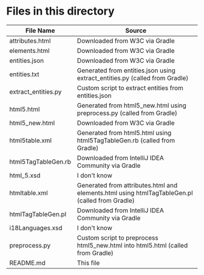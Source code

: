 # Files in this directory

| File Name           | Source                                                                                         |
|---------------------|------------------------------------------------------------------------------------------------|
| attributes.html     | Downloaded from W3C via Gradle                                                                 |
| elements.html       | Downloaded from W3C via Gradle                                                                 |
| entities.json       | Downloaded from W3C via Gradle                                                                 |
| entities.txt        | Generated from entities.json using extract_entities.py (called from Gradle)                    |
| extract_entities.py | Custom script to extract entities from entities.json                                           |
| html5.html          | Generated from html5_new.html using preprocess.py (called from Gradle)                         |
| html5_new.html      | Downloaded from W3C via Gradle                                                                 |
| html5table.xml      | Generated from html5.html using html5TagTableGen.rb (called from Gradle)                       |
| html5TagTableGen.rb | Downloaded from IntelliJ IDEA Community via Gradle                                             |
| html_5.xsd          | I don't know                                                                                   |
| htmltable.xml       | Generated from attributes.html and elements.html using htmlTagTableGen.pl (called from Gradle) |
| htmlTagTableGen.pl  | Downloaded from IntelliJ IDEA Community via Gradle                                             |
| i18Languages.xsd    | I don't know                                                                                   |
| preprocess.py       | Custom script to preprocess html5_new.html into html5.html (called from Gradle)                |
| README.md           | This file                                                                                      |